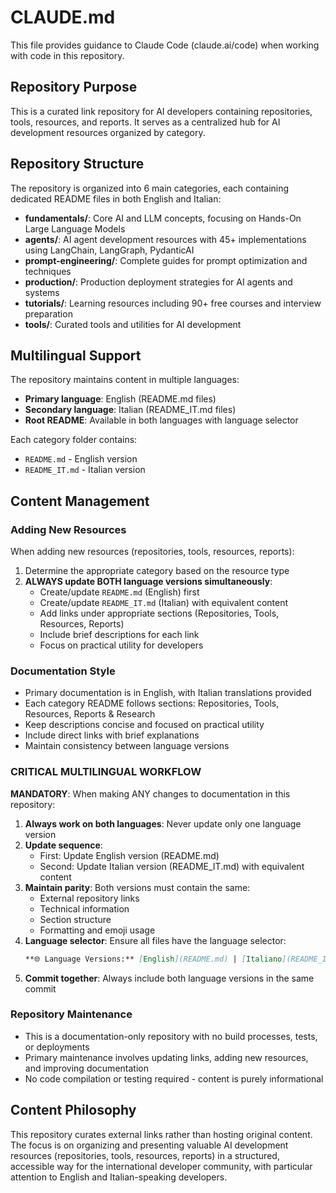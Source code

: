 # CLAUDE.md

This file provides guidance to Claude Code (claude.ai/code) when working with code in this repository.

## Repository Purpose

This is a curated link repository for AI developers containing repositories, tools, resources, and reports. It serves as a centralized hub for AI development resources organized by category.

## Repository Structure

The repository is organized into 6 main categories, each containing dedicated README files in both English and Italian:

- **fundamentals/**: Core AI and LLM concepts, focusing on Hands-On Large Language Models
- **agents/**: AI agent development resources with 45+ implementations using LangChain, LangGraph, PydanticAI
- **prompt-engineering/**: Complete guides for prompt optimization and techniques
- **production/**: Production deployment strategies for AI agents and systems
- **tutorials/**: Learning resources including 90+ free courses and interview preparation
- **tools/**: Curated tools and utilities for AI development

## Multilingual Support

The repository maintains content in multiple languages:
- **Primary language**: English (README.md files)
- **Secondary language**: Italian (README_IT.md files)
- **Root README**: Available in both languages with language selector

Each category folder contains:
- `README.md` - English version
- `README_IT.md` - Italian version

## Content Management

### Adding New Resources
When adding new resources (repositories, tools, resources, reports):
1. Determine the appropriate category based on the resource type
2. **ALWAYS update BOTH language versions simultaneously**:
   - Create/update `README.md` (English) first
   - Create/update `README_IT.md` (Italian) with equivalent content
   - Add links under appropriate sections (Repositories, Tools, Resources, Reports)
   - Include brief descriptions for each link
   - Focus on practical utility for developers

### Documentation Style
- Primary documentation is in English, with Italian translations provided
- Each category README follows sections: Repositories, Tools, Resources, Reports & Research
- Keep descriptions concise and focused on practical utility
- Include direct links with brief explanations
- Maintain consistency between language versions

### CRITICAL MULTILINGUAL WORKFLOW
**MANDATORY**: When making ANY changes to documentation in this repository:

1. **Always work on both languages**: Never update only one language version
2. **Update sequence**: 
   - First: Update English version (README.md)
   - Second: Update Italian version (README_IT.md) with equivalent content
3. **Maintain parity**: Both versions must contain the same:
   - External repository links
   - Technical information
   - Section structure
   - Formatting and emoji usage
4. **Language selector**: Ensure all files have the language selector:
   ```markdown
   **🌐 Language Versions:** [English](README.md) | [Italiano](README_IT.md)
   ```
5. **Commit together**: Always include both language versions in the same commit

### Repository Maintenance
- This is a documentation-only repository with no build processes, tests, or deployments
- Primary maintenance involves updating links, adding new resources, and improving documentation
- No code compilation or testing required - content is purely informational

## Content Philosophy

This repository curates external links rather than hosting original content. The focus is on organizing and presenting valuable AI development resources (repositories, tools, resources, reports) in a structured, accessible way for the international developer community, with particular attention to English and Italian-speaking developers.